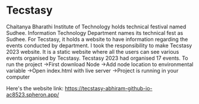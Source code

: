 # Tecstasy
Chaitanya Bharathi Institute of Technology holds technical festival named Sudhee. Information Technology Department names its technical fest as Sudhee. For Tecstasy, it holds a website to have information regarding the events conducted by department. I took the responsibility to make Tecstasy 2023 website.
It is a static website where all the users can see various events organised by Tecstasy.
Tecstasy 2023 had organised 17 events.
To run the project
->First download Node
->Add node location to environmental variable
->Open index.html with live server 
->Project is running in your computer

Here's the website link: https://tecstasy-abhiram-github-io-ac8523.spheron.app/
